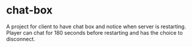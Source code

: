 # chat-box
A project for client to have chat box and notice when server is restarting. Player can chat for 180 seconds before restarting and has the choice to disconnect.
